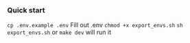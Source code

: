 
### Quick start

```cp .env.example .env```
Fill out .env
```chmod +x export_envs.sh```
```sh export_envs.sh``` or ```make dev``` will run it

